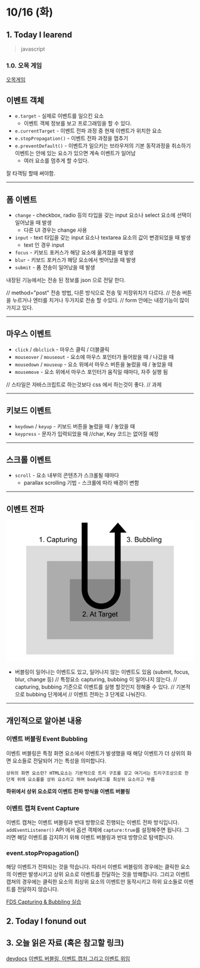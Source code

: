 # 10/16 (화)

## 1. Today I learend

> javascript

### 1.0. 오목 게임

[오목게임 ](https://codepen.io/kimseulbi/pen/NOwJdR)

## 이벤트 객체

- `e.target` - 실제로 이벤트를 일으킨 요소
  - 이벤트 객체 정보를 보고 프로그래밍을 할 수 있다.
- `e.currentTarget` - 이벤트 전파 과정 중 현재 이벤트가 위치한 요소
- `e.stopPropagation()` - 이벤트 전파 과정을 멈추기
- `e.preventDefault()` - 이벤트가 일으키는 브라우저의 기본 동작과정을 취소하기
  이벤트는 안에 있는 요소가 있으면 계속 이벤트가 일어남
  - 여러 요소를 멈추게 할 수있다.

잘 타객팅 할때 써야함.

---

## 폼 이벤트

- `change` - checkbox, radio 등의 타입을 갖는 input 요소나 select 요소에 선택이 일어났을 때 발생
  - 다른 UI 경우는 change 사용
- `input` - text 타입을 갖는 input 요소나 textarea 요소의 값이 변경되었을 때 발생
  - text 인 경우 input
- `focus` - 키보드 포커스가 해당 요소에 옮겨졌을 때 발생
- `blur` - 키보드 포커스가 해당 요소에서 벗어났을 때 발생
- `submit` - 폼 전송이 일어났을 때 발생

<!-- https://httpbin.org/ -->

내장된 기능에서는 전송 된 정보를 json 으로 전달 한다.

<form method="post" action="https://httpbin.org/post">
// method="post" 전송 방법, 다른 방식으로 전송 및 저장위치가 다르다. 
// 전송 버튼을 누르거나 엔터를 치거나 두가지로 전송 할 수있다.
// form  안에는 내장기능이 많이 가지고 있다.

---

## 마우스 이벤트

- `click` / `dblclick` - 마우스 클릭 / 더블클릭
- `mouseover` / `mouseout` - 요소에 마우스 포인터가 들어왔을 때 / 나갔을 때
- `mousedown` / `mouseup` - 요소 위에서 마우스 버튼을 눌렀을 때 / 놓았을 때
- `mousemove` - 요소 위에서 마우스 포인터가 움직일 때마다, 자주 실행 됨

// 스타일은 자바스크립트로 하는것보다 css 에서 하는것이 좋다.
// 과제

---

## 키보드 이벤트

- `keydown` / `keyup` - 키보드 버튼을 눌렀을 때 / 놓았을 때
- `keypress` - 문자가 입력되었을 때
  //char, Key 코드는 없어질 예정

---

## 스크롤 이벤트

- `scroll` - 요소 내부의 콘텐츠가 스크롤될 때마다
  - parallax scrolling 기법 - 스크롤에 따라 배경이 변함

---

## 이벤트 전파

![inline](../asset/eventphases.png)

- 버블링이 일어나는 이벤트도 있고, 일어나지 않는 이벤트도 있음 (submit, focus, blur, change 등)
  // 특정요소 capturing, bubbing 이 일어나지 않는다.
  // capturing, bubbing 기준으로 이벤트를 실행 할것인지 정해줄 수 있다.
  // 기본적으로 bubbing 단게에서
  // 이벤트 전파는 3 단계로 나눠진다.

---

## 개인적으로 알아본 내용

### 이벤트 버블링 Event Bubbling

이벤트 버블링은 특정 화면 요소에서 이벤트가 발생했을 때 해당 이벤트가 더 상위의 화면 요소들로 전달되어 가는 특성을 의미합니다.

```
상위의 화면 요소란? HTML요소는 기본적으로 트리 구조를 갖고 여기서는 트리구조상으로 한 단계 위에 요소를를 상위 요소라고 하며 body태그를 최상위 요소라고 부름
```

**하위에서 상위 요소로의 이벤트 전파 방식을 이벤트 버블링**

### 이벤트 캡쳐 Event Capture

이벤트 캡쳐는 이벤트 버블링과 반대 방향으로 진행되는 이벤트 전파 방식입니다.
`addEventListener()` API 에서 옵션 객체에 `capture:true`를 설정해주면 됩니다. 그러면 해당 이벤트를 감지하기 위해 이벤트 버블링과 반대 방향으로 탐색합니다.

### event.stopPropagation()

해당 이벤트가 전파되는 것을 막습니다. 따라서 이벤트 버블링의 경우에는 클릭한 요소의 이벤만 발생시키고 상위 요소로 이벤트를 전달하는 것을 방해합니다. 그리고 이벤트 캡쳐의 경우에는 클릭한 요소의 최상위 요소의 이벤트만 동작시키고 하위 요소들로 이벤트를 전달하지 않습니다.

[FDS Capturing & Bubbling 실습](https://codepen.io/kimseulbi/pen/xyPKNJ)

## 2. Today I fonund out

## 3. 오늘 읽은 자료 (혹은 참고할 링크)

[devdocs](http://devdocs.io/dom_events/keydown)
[이벤트 버블링, 이벤트 캡처 그리고 이벤트 위임](https://joshua1988.github.io/web-development/javascript/event-propagation-delegation/)
